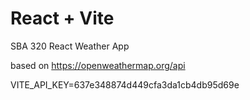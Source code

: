 # React + Vite

SBA 320 React Weather App

based on https://openweathermap.org/api

VITE_API_KEY=637e348874d449cfa3da1cb4db95d69e